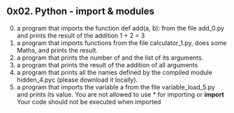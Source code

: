 ## 0x02. Python - import & modules

0. a program that imports the function def add(a, b): from the file add_0.py and prints the result of the addition 1 + 2 = 3
1.  a program that imports functions from the file calculator_1.py, does some Maths, and prints the result.
2. a program that prints the number of and the list of its arguments.
3. a program that prints the result of the addition of all arguments
4. a program that prints all the names defined by the compiled module hidden_4.pyc (please download it locally).
5. a program that imports the variable a from the file variable_load_5.py and prints its value.
You are not allowed to use * for importing or __import__
Your code should not be executed when imported